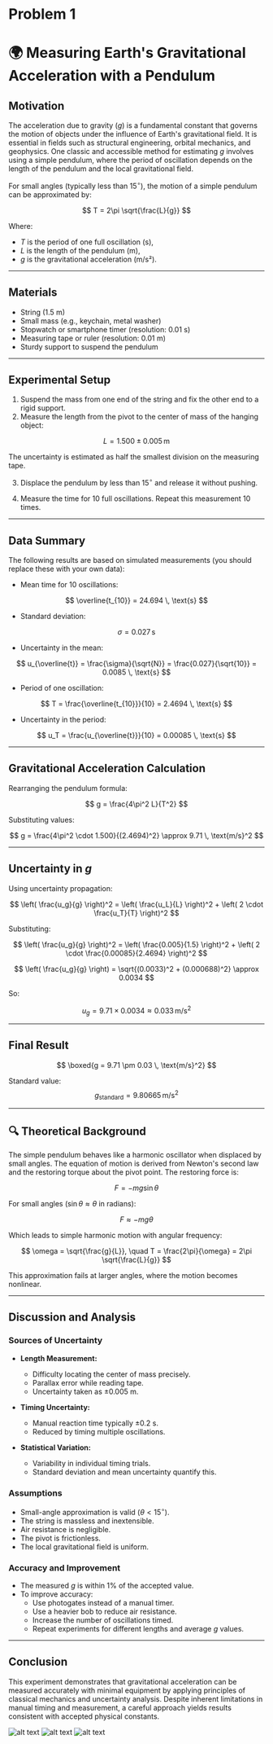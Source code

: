 # Problem 1
# 🌍 Measuring Earth's Gravitational Acceleration with a Pendulum

##  Motivation

The acceleration due to gravity ($g$) is a fundamental constant that governs the motion of objects under the influence of Earth's gravitational field. It is essential in fields such as structural engineering, orbital mechanics, and geophysics. One classic and accessible method for estimating $g$ involves using a simple pendulum, where the period of oscillation depends on the length of the pendulum and the local gravitational field.

For small angles (typically less than $15^\circ$), the motion of a simple pendulum can be approximated by:

$$
T = 2\pi \sqrt{\frac{L}{g}}
$$

Where:

- $T$ is the period of one full oscillation (s),
- $L$ is the length of the pendulum (m),
- $g$ is the gravitational acceleration (m/s²).

---

## Materials

- String (1.5 m)
- Small mass (e.g., keychain, metal washer)
- Stopwatch or smartphone timer (resolution: 0.01 s)
- Measuring tape or ruler (resolution: 0.01 m)
- Sturdy support to suspend the pendulum

---

##  Experimental Setup

1. Suspend the mass from one end of the string and fix the other end to a rigid support.
2. Measure the length from the pivot to the center of mass of the hanging object:

$$
L = 1.500 \pm 0.005 \, \text{m}
$$

The uncertainty is estimated as half the smallest division on the measuring tape.

3. Displace the pendulum by less than $15^\circ$ and release it without pushing.

4. Measure the time for 10 full oscillations. Repeat this measurement 10 times.

---

## Data Summary

The following results are based on simulated measurements (you should replace these with your own data):

- Mean time for 10 oscillations:

$$
\overline{t_{10}} = 24.694 \, \text{s}
$$

- Standard deviation:

$$
\sigma = 0.027 \, \text{s}
$$

- Uncertainty in the mean:

$$
u_{\overline{t}} = \frac{\sigma}{\sqrt{N}} = \frac{0.027}{\sqrt{10}} = 0.0085 \, \text{s}
$$

- Period of one oscillation:

$$
T = \frac{\overline{t_{10}}}{10} = 2.4694 \, \text{s}
$$

- Uncertainty in the period:

$$
u_T = \frac{u_{\overline{t}}}{10} = 0.00085 \, \text{s}
$$

---

## Gravitational Acceleration Calculation

Rearranging the pendulum formula:

$$
g = \frac{4\pi^2 L}{T^2}
$$

Substituting values:

$$
g = \frac{4\pi^2 \cdot 1.500}{(2.4694)^2} \approx 9.71 \, \text{m/s}^2
$$

---

##  Uncertainty in $g$

Using uncertainty propagation:

$$
\left( \frac{u_g}{g} \right)^2 = \left( \frac{u_L}{L} \right)^2 + \left( 2 \cdot \frac{u_T}{T} \right)^2
$$

Substituting:

$$
\left( \frac{u_g}{g} \right)^2 = \left( \frac{0.005}{1.5} \right)^2 + \left( 2 \cdot \frac{0.00085}{2.4694} \right)^2
$$

$$
\left( \frac{u_g}{g} \right) = \sqrt{(0.0033)^2 + (0.000688)^2} \approx 0.0034
$$

So:

$$
u_g = 9.71 \times 0.0034 \approx 0.033 \, \text{m/s}^2
$$

---

##  Final Result

$$
\boxed{g = 9.71 \pm 0.03 \, \text{m/s}^2}
$$

Standard value:  
$$
g_{\text{standard}} = 9.80665 \, \text{m/s}^2
$$

---

## 🔍 Theoretical Background

The simple pendulum behaves like a harmonic oscillator when displaced by small angles. The equation of motion is derived from Newton's second law and the restoring torque about the pivot point. The restoring force is:

$$
F = -mg \sin\theta
$$

For small angles ($\sin\theta \approx \theta$ in radians):

$$
F \approx -mg\theta
$$

Which leads to simple harmonic motion with angular frequency:

$$
\omega = \sqrt{\frac{g}{L}}, \quad T = \frac{2\pi}{\omega} = 2\pi \sqrt{\frac{L}{g}}
$$

This approximation fails at larger angles, where the motion becomes nonlinear.

---

##  Discussion and Analysis

### Sources of Uncertainty

- **Length Measurement:**
  - Difficulty locating the center of mass precisely.
  - Parallax error while reading tape.
  - Uncertainty taken as ±0.005 m.

- **Timing Uncertainty:**
  - Manual reaction time typically ±0.2 s.
  - Reduced by timing multiple oscillations.

- **Statistical Variation:**
  - Variability in individual timing trials.
  - Standard deviation and mean uncertainty quantify this.

###  Assumptions

- Small-angle approximation is valid ($\theta < 15^\circ$).
- The string is massless and inextensible.
- Air resistance is negligible.
- The pivot is frictionless.
- The local gravitational field is uniform.

###  Accuracy and Improvement

- The measured $g$ is within 1% of the accepted value.
- To improve accuracy:
  - Use photogates instead of a manual timer.
  - Use a heavier bob to reduce air resistance.
  - Increase the number of oscillations timed.
  - Repeat experiments for different lengths and average $g$ values.

---

##  Conclusion

This experiment demonstrates that gravitational acceleration can be measured accurately with minimal equipment by applying principles of classical mechanics and uncertainty analysis. Despite inherent limitations in manual timing and measurement, a careful approach yields results consistent with accepted physical constants.


















![alt text](image-1.png)
![alt text](image-2.png)
![alt text](image.png)

